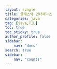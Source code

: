 ```yaml
---
layout: single
title: 클래스와 인터페이스
categories: java
tag: [java,TIL]
toc: true
toc_sticky: true
author_profile: false
sidebar:
    nav: "docs"
search: true
sidebar:
    nav: "counts"
---
```



